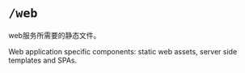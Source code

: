 # `/web`

web服务所需要的静态文件。

Web application specific components: static web assets, server side templates and SPAs.
